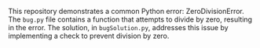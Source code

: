 This repository demonstrates a common Python error: ZeroDivisionError.  The `bug.py` file contains a function that attempts to divide by zero, resulting in the error.  The solution, in `bugSolution.py`, addresses this issue by implementing a check to prevent division by zero.